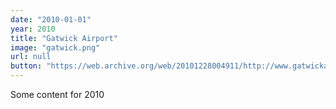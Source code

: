 ```yaml
---
date: "2010-01-01"
year: 2010
title: "Gatwick Airport"
image: "gatwick.png"
url: null
button: "https://web.archive.org/web/20101228004911/http://www.gatwickairport.com/"
---
```


Some content for 2010
